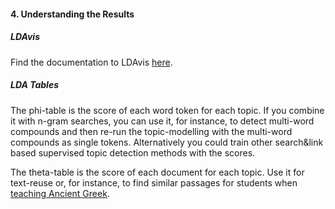 #### 4. Understanding the Results

##### LDAvis

Find the documentation to LDAvis <a href="https://github.com/cpsievert/LDAvis" target="_blank">here</a>.

##### LDA Tables

The phi-table is the score of each word token for each topic. If you combine it with n-gram searches, you can use it, for instance, to detect multi-word compounds and then re-run the topic-modelling with the multi-word compounds as single tokens. Alternatively you could train other search&link based supervised topic detection methods with the scores.

The theta-table is the score of each document for each topic. Use it for text-reuse or, for instance, to find similar passages for students when <a href="https://thomask81.shinyapps.io/sightreading_app/" target="_blank">teaching Ancient Greek</a>.


